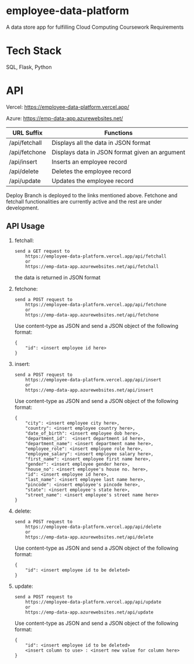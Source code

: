 
# employee-data-platform

A data store app for fulfilling Cloud Computing Coursework Requirements

# Tech Stack

SQL, Flask, Python

# API

Vercel: https://employee-data-platform.vercel.app/

Azure: https://emp-data-app.azurewebsites.net/

URL Suffix     | Functions
-------------  | -------------
/api/fetchall  | Displays all the data in JSON format
/api/fetchone  | Displays data in JSON format given an argument
/api/insert    | Inserts an employee record
/api/delete    | Deletes the employee record
/api/update    | Updates the employee record

Deploy Branch is deployed to the links mentioned above.
Fetchone and fetchall functionalities are currently active and the rest are under development.

## API Usage

1. fetchall:

    ```
    send a GET request to
        https://employee-data-platform.vercel.app/api/fetchall
        or
        https://emp-data-app.azurewebsites.net/api/fetchall
    ```
    the data is returned in JSON format

2. fetchone:
    ```
    send a POST request to 
        https://employee-data-platform.vercel.app/api/fetchone 
        or 
        https://emp-data-app.azurewebsites.net/api/fetchone
    ```
    Use content-type as JSON and send a JSON object of the following format:
    ```
    {
        "id": <insert employee id here>
    }
    
    ```
3. insert:
    ```
    send a POST request to 
        https://employee-data-platform.vercel.app/api/insert 
        or 
        https://emp-data-app.azurewebsites.net/api/insert
    ```
    Use content-type as JSON and send a JSON object of the following format:
    ```
    {
        "city": <insert employee city here>,
        "country": <insert employee country here>,
        "date_of_birth": <insert employee dob here>,
        "department_id":  <insert department id here>,
        "department_name": <insert department name here>,
        "employee_role": <insert employee role here>,
        "employee_salary": <insert employee salary here>,
        "first_name": <insert employee first name here>,
        "gender": <insert employee gender here>,
        "house_no": <insert employee's house no. here>,
        "id": <insert employee id here>,
        "last_name": <insert employee last name here>,
        "pincode": <insert employee's pincode here>,
        "state": <insert employee's state here>,
        "street_name": <insert employee's street name here>
    }
    ```
4. delete:
    ```
    send a POST request to 
        https://employee-data-platform.vercel.app/api/delete 
        or
        https://emp-data-app.azurewebsites.net/api/delete
    ``` 
    Use content-type as JSON and send a JSON object of the following format:
    ```
    {
        "id": <insert employee id to be deleted>
    }
    ```
5. update:
    ```
    send a POST request to
        https://employee-data-platform.vercel.app/api/update 
        or
        https://emp-data-app.azurewebsites.net/api/update
    ```
    Use content-type as JSON and send a JSON object of the following format:
    ```
    {
        "id": <insert employee id to be deleted>
        <insert column to use> : <insert new value for column here>
    }
    ```
